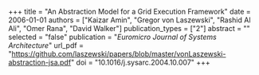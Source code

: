 +++
title = "An Abstraction Model for a Grid Execution Framework"
date = 2006-01-01
authors = ["Kaizar Amin", "Gregor von Laszewski", "Rashid Al Ali", "Omer Rana", "David Walker"]
publication_types = ["2"]
abstract = ""
selected = "false"
publication = "*Euromicro Journal of Systems Architecture*"
url_pdf = "https://github.com/laszewski/papers/blob/master/vonLaszewski-abstraction-jsa.pdf"
doi = "10.1016/j.sysarc.2004.10.007"
+++

